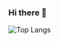 ### Hi there 👋

<!--
**Aaalan-Zhang/Aaalan-Zhang** is a ✨ _special_ ✨ repository because its `README.md` (this file) appears on your GitHub profile.

Here are some ideas to get you started:

- 🔭 I’m currently working on ...
- 🌱 I’m currently learning ...
- 👯 I’m looking to collaborate on ...
- 🤔 I’m looking for help with ...
- 💬 Ask me about ...
- 📫 How to reach me: ...
- 😄 Pronouns: He/Him/His
- ⚡ Fun fact: ...
-->
![Top Langs](https://github-readme-stats.vercel.app/api/top-langs/?username=Aaalan-Zhang)
<!--
![Aaalan-Zhang's GitHub stats](https://github-readme-stats.vercel.app/api?username=Aaalan-Zhang&hide=contribs,prs)
-->


